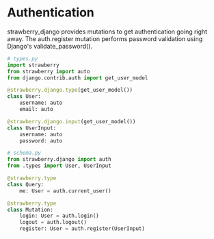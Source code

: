 # Authentication

strawberry_django provides mutations to get authentication going right
away. The auth.register mutation performs password validation using Django's
validate_password().

```python
# types.py
import strawberry
from strawberry import auto
from django.contrib.auth import get_user_model

@strawberry.django.type(get_user_model())
class User:
    username: auto
    email: auto

@strawberry.django.input(get_user_model())
class UserInput:
    username: auto
    password: auto

# schema.py
from strawberry.django import auth
from .types import User, UserInput

@strawberry.type
class Query:
    me: User = auth.current_user()

@strawberry.type
class Mutation:
    login: User = auth.login()
    logout = auth.logout()
    register: User = auth.register(UserInput)
```
